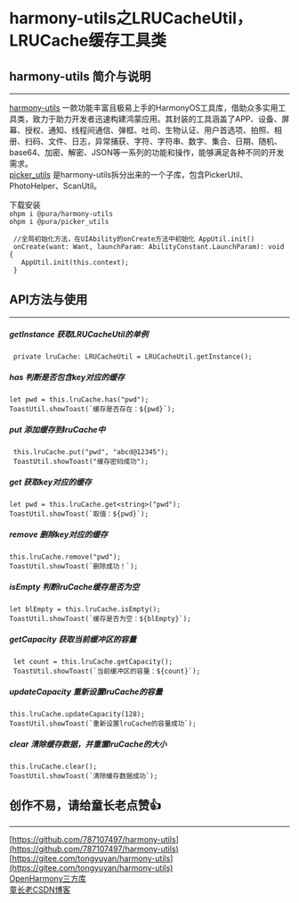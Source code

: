 # harmony-utils之LRUCacheUtil，LRUCache缓存工具类

## harmony-utils 简介与说明

------
[harmony-utils](https://ohpm.openharmony.cn/#/cn/detail/@pura%2Fharmony-utils) 一款功能丰富且极易上手的HarmonyOS工具库，借助众多实用工具类，致力于助力开发者迅速构建鸿蒙应用。其封装的工具涵盖了APP、设备、屏幕、授权、通知、线程间通信、弹框、吐司、生物认证、用户首选项、拍照、相册、扫码、文件、日志，异常捕获、字符、字符串、数字、集合、日期、随机、base64、加密、解密、JSON等一系列的功能和操作，能够满足各种不同的开发需求。    
[picker_utils](https://ohpm.openharmony.cn/#/cn/detail/@pura%2Fpicker_utils) 是harmony-utils拆分出来的一个子库，包含PickerUtil、PhotoHelper、ScanUtil。

下载安装  
`ohpm i @pura/harmony-utils`  
`ohpm i @pura/picker_utils`

 ```
  //全局初始化方法，在UIAbility的onCreate方法中初始化 AppUtil.init()
  onCreate(want: Want, launchParam: AbilityConstant.LaunchParam): void {
    AppUtil.init(this.context);
  }
 ```

## API方法与使用

------

##### getInstance  获取LRUCacheUtil的单例

```
 private lruCache: LRUCacheUtil = LRUCacheUtil.getInstance();
```

##### has  判断是否包含key对应的缓存

```
let pwd = this.lruCache.has("pwd");
ToastUtil.showToast(`缓存是否存在：${pwd}`);
```

##### put  添加缓存到lruCache中

```
 this.lruCache.put("pwd", "abcd@12345");
 ToastUtil.showToast("缓存密码成功");
```

##### get  获取key对应的缓存

```
let pwd = this.lruCache.get<string>("pwd");
ToastUtil.showToast(`取值：${pwd}`);
```

##### remove  删除key对应的缓存

```
this.lruCache.remove("pwd");
ToastUtil.showToast(`删除成功！`);
```

##### isEmpty  判断lruCache缓存是否为空

```
let blEmpty = this.lruCache.isEmpty();
ToastUtil.showToast(`缓存是否为空：${blEmpty}`);
```

##### getCapacity  获取当前缓冲区的容量

```
 let count = this.lruCache.getCapacity();
 ToastUtil.showToast(`当前缓冲区的容量：${count}`);
```

##### updateCapacity   重新设置lruCache的容量

```
this.lruCache.updateCapacity(128);
ToastUtil.showToast(`重新设置lruCache的容量成功`);
```

##### clear  清除缓存数据，并重置lruCache的大小

```
this.lruCache.clear();
ToastUtil.showToast(`清除缓存数据成功`);
```

## 创作不易，请给童长老点赞👍

------
[https://github.com/787107497/harmony-utils](https://github.com/787107497/harmony-utils)   
[https://gitee.com/tongyuyan/harmony-utils](https://gitee.com/tongyuyan/harmony-utils)   
[OpenHarmony三方库](https://ohpm.openharmony.cn/#/cn/detail/@pura%2Fharmony-utils)   
[童长老CSDN博客](https://blog.csdn.net/qq_32922545)   
   

